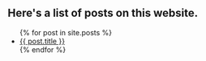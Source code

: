 <html>
  <head>
    <meta charset="UTF-8">
    <title>Himanshu Mittal's space on the Interwebs</title>
  </head>
  <body>
    
## Here's a list of posts on this website.
<ul>
  {% for post in site.posts %}
    <li>
      <a href="{{ post.url }}">{{ post.title }}</a>
    </li>
  {% endfor %}
</ul>
  </body>
</html>
